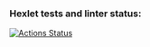 ### Hexlet tests and linter status:
[![Actions Status](https://github.com/sergunya/frontend-project-lvl1/workflows/hexlet-check/badge.svg)](https://github.com/sergunya/frontend-project-lvl1/actions)